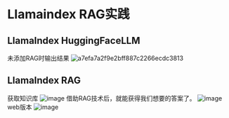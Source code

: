 # Llamaindex RAG实践
## LlamaIndex HuggingFaceLLM
未添加RAG时输出结果
![a7efa7a2f9e2bff887c2266ecdc3813](https://github.com/user-attachments/assets/1b19b056-14af-46a4-a874-8e6f4a4e0cee)
## LlamaIndex RAG
获取知识库
![image](https://github.com/user-attachments/assets/8e05e8ae-e7b8-4f5d-86dd-f0171ed8e83a)
借助RAG技术后，就能获得我们想要的答案了。
![image](https://github.com/user-attachments/assets/b2c5baf9-f009-425b-96cf-09b950264fe9)
web版本
![image](https://github.com/user-attachments/assets/3ad187f5-56cb-4303-b0e0-afcce1984d51)
